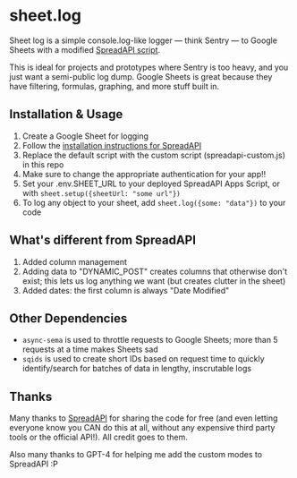 
# sheet.log

Sheet log is a simple console.log-like logger — think Sentry — to Google Sheets with a modified [SpreadAPI script](https://spreadapi.roombelt.com/).

This is ideal for projects and prototypes where Sentry is too heavy, and you just want a semi-public log dump. Google Sheets is great because they have filtering, formulas, graphing, and more stuff built in. 


## Installation & Usage

1. Create a Google Sheet for logging
1. Follow the [installation instructions for SpreadAPI](https://spreadapi.roombelt.com)
1. Replace the default script with the custom script (spreadapi-custom.js) in this repo
1. Make sure to change the appropriate authentication for your app!!
1. Set your .env.SHEET_URL to your deployed SpreadAPI Apps Script, or with `sheet.setup({sheetUrl: "some url"})`
1. To log any object to your sheet, add `sheet.log({some: "data"})` to your code


## What's different from SpreadAPI

1. Added column management
1. Adding data to "DYNAMIC_POST" creates columns that otherwise don't exist; this lets us log anything we want (but creates clutter in the sheet)
1. Added dates: the first column is always "Date Modified"

## Other Dependencies

- `async-sema` is used to throttle requests to Google Sheets; more than 5 requests at a time makes Sheets sad
- `sqids` is used to create short IDs based on request time to quickly identify/search for batches of data in lengthy, inscrutable logs

## Thanks

Many thanks to [SpreadAPI](https://spreadapi.roombelt.com) for sharing the code for free (and even letting everyone know you CAN do this at all, without any expensive third party tools or the official API!). All credit goes to them.

Also many thanks to GPT-4 for helping me add the custom modes to SpreadAPI :P